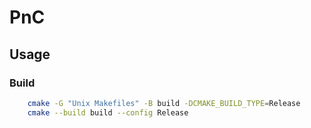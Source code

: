 # PnC
## Usage
### Build
```bash
    cmake -G "Unix Makefiles" -B build -DCMAKE_BUILD_TYPE=Release
    cmake --build build --config Release
```
